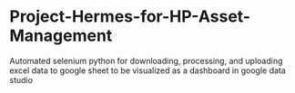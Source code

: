 # Project-Hermes-for-HP-Asset-Management
Automated selenium python for downloading, processing, and uploading excel data to google sheet to be visualized as a dashboard in google data studio

